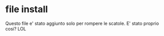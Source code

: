 # file install
Questo file e' stato aggiunto solo per rompere le scatole.
E' stato proprio cosi?
LOL